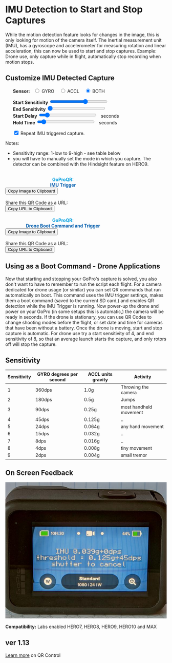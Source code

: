 # IMU Detection to Start and Stop Captures

<script src="../../jquery.min.js"></script>
<script src="../../qrcodeborder.js"></script>
<script src="../../html2canvas.min.js"></script>
<style>
        #qrcode{
            width: 100%;
        }
        div{
            width: 100%;
            display: inline-block;
        }
</style>

While the motion detection feature looks for changes in the image, this is only looking for motion of the camera itself. The Inertial measurement unit (IMU), has a gyroscope and accelerometer for measuring rotation and linear acceleration, this can now be used to start and stop captures.  Example: Drone use, only capture while in flight, automatically stop recording when motion stops.

## Customize IMU Detected Capture


<div id="dtIMU">&nbsp;&nbsp;&nbsp;&nbsp;&nbsp;&nbsp;<b>Sensor:</b>&nbsp;&nbsp;
  <input type="radio" id="imu1" name="imu" value="G" > <label for="GYRO">GYRO </label>&nbsp;&nbsp;
  <input type="radio" id="imu2" name="imu" value="A" > <label for="ACCL">ACCL </label>&nbsp;&nbsp;
  <input type="radio" id="imu3" name="imu" value="I" checked> <label for="BOTH">BOTH</label>
</div>

&nbsp;&nbsp;&nbsp;&nbsp;&nbsp;&nbsp;**Start Sensitivity** <input type="range" style="width: 180px;" id="snstvty" name="snstvty" min="1" max="9" value="6"><label for="snstvty"></label>&nbsp;&nbsp;<b id="snstvtytext"></b><br>
&nbsp;&nbsp;&nbsp;&nbsp;&nbsp;&nbsp;**End Sensitivity** <input type="range" style="width: 180px;" id="esnstvty" name="esnstvty" min="0" max="9" value="0"><label for="snstvty"></label>&nbsp;&nbsp;<b id="esnstvtytext"></b><br>
&nbsp;&nbsp;&nbsp;&nbsp;&nbsp;&nbsp;**Start Delay** <input type="range" style="width: 180px;" id="delay" name="delay" min="0" max="9" value="1"><label for="delay"></label>&nbsp;&nbsp;<b id="delaytext"></b> seconds<br>
&nbsp;&nbsp;&nbsp;&nbsp;&nbsp;&nbsp;**Hold Time** <input type="range" style="width: 180px;" id="hold" name="hold" min="0" max="60" value="5"><label for="hold"></label>&nbsp;&nbsp;<b id="holdtext"></b> seconds<br> 

&nbsp;&nbsp;&nbsp;&nbsp;&nbsp;&nbsp;<input type="checkbox" id="repeat" name="repeat" checked> 
<label for="repeat">Repeat IMU triggered capture.</label><br>

Notes: 
- Sensitivity range: 1-low to 9-high - see table below
- you will have to manually set the mode in which you capture.  The detector can be combined with the Hindsight feature on HERO9. 
 
 
<div id="qrcode_txt1" style="width: 360px">
  <center>
  <div id="qrcode1"></div><br>
  <b><font color="#009FDF">GoProQR:</font></b> <em id="qrtext1"></em><br>
  <b><font color="#005CAC">IMU Trigger</font></b>
  </center>
</div>
<button id="copyImg1">Copy Image to Clipboard</button>
<br>
<br>
Share this QR Code as a URL: <b id="urltext1"></b><br>
<button id="copyBtn1">Copy URL to Clipboard</button>


<div id="qrcode_txt2" style="width: 360px">
  <center>
  <div id="qrcode2"></div><br>
  <b><font color="#009FDF">GoProQR:</font></b> <em id="qrtext2"></em><br>
  <b><font color="#005CAC">Drone Boot Command and Trigger</font></b>
  </center>
</div>
<button id="copyImg2">Copy Image to Clipboard</button>
<br>
<br>
Share this QR Code as a URL: <b id="urltext2"></b><br>
<button id="copyBtn2">Copy URL to Clipboard</button>


## Using as a Boot Command - Drone Applications 

Now that starting and stopping your GoPro's capture is solved, you also don't want to have to remember to run the script each flight. For a camera dedicated for drone usage (or similar) you can set QR commands that run automatically on boot. This command uses the IMU trigger settings, makes them a boot command (saved to the current SD card,) and enables QR detection while the IMU Trigger is running. Now power-up the drone and power on your GoPro (in some setups this is automatic,) the camera will be ready in seconds. If the drone is stationary, you can use QR Codes to change shooting modes before the flight, or set date and time for cameras that have been without a battery. Once the drone is moving, start and stop capture is automatic. For drone use try a start sensitivity of 4, and end sensitivity of 8, so that an average launch starts the capture, and only rotors off will stop the capture.

## Sensitivity

| Sensitivity | GYRO degrees per second  | ACCL units gravity | Activity               |
|-------------|--------------------------|--------------------|------------------------|
| 1           | 360dps                   | 1.0g               | Throwing the camera    |
| 2           | 180dps                   | 0.5g               | Jumps                  |
| 3           | 90dps                    | 0.25g              | most handheld movement |
| 4           | 45dps                    | 0.125g             | ..                     |
| 5           | 24dps                    | 0.064g             | any hand movement      |
| 6           | 15dps                    | 0.032g             | ..                     |
| 7           | 8dps                     | 0.016g             | ..                     |
| 8           | 4dps                     | 0.008g             | tiny movement          |
| 9           | 2dps                     | 0.004g             | small tremor           |

## On Screen Feedback

![Feedback](feedback.jpg)

**Compatibility:** Labs enabled HERO7, HERO8, HERO9, HERO10 and MAX 


## ver 1.13
[Learn more](..) on QR Control

<script>
var once = true;
var qrcode1;
var qrcode2;
var clipcopy1 = "";
var clipcopy2 = "";
var cmd1 = "";
var cmd2 = "";
var lasttimecmd1 = "";
var lasttimecmd2 = "";
var changed = true;

function dcmd(cmd, id) {
    var x;
	if(document.getElementById(id) !== null)
	{
		x = document.getElementById(id).checked;
		if( x === true)
			cmd = cmd + document.getElementById(id).value;
	}
	else
	{
	    var i;
		for (i = 1; i < 15; i++) { 
			var newid = id+i;
			if(document.getElementById(newid) !== null)
			{
				x = document.getElementById(newid).checked;
				if( x === true)
					cmd = cmd + document.getElementById(newid).value;
			}
		}
	}
	return cmd;
}

function makeQR() 
{	
  if(once === true)
  {
    qrcode1 = new QRCode(document.getElementById("qrcode1"), 
    {
      text : "\"Hello\"",
      width : 360,
      height : 360,
      correctLevel : QRCode.CorrectLevel.M
    });
	
	
    qrcode2 = new QRCode(document.getElementById("qrcode2"), 
    {
      text : "\"World\"",
      width : 360,
      height : 360,
      correctLevel : QRCode.CorrectLevel.M
    });
	
    once = false;
  }
}

function timeLoop()
{
  if(document.getElementById("snstvty") !== null)
  {
	var snstvty = parseInt(document.getElementById("snstvty").value);	
	document.getElementById("snstvtytext").innerHTML = snstvty;
	
	var esnstvty = parseInt(document.getElementById("esnstvty").value);	
	document.getElementById("esnstvtytext").innerHTML = esnstvty;	
		
	var delay = parseInt(document.getElementById("delay").value);	
	document.getElementById("delaytext").innerHTML = delay;	
	
	var hold = parseInt(document.getElementById("hold").value);	
	document.getElementById("holdtext").innerHTML = hold;	
		
	cmd1 = dcmd("!S","imu"); 
	cmd1 = cmd1 + snstvty;
	
	cmd2 = "!MQRDR=1!MBOOT=\"!Ldrone\"!SAVEdrone=";
	cmd2 = cmd2 + dcmd("!S","imu"); 
	cmd2 = cmd2 + snstvty;
	
	if(esnstvty > 0) cmd1 = cmd1 + "-" + esnstvty;
	if(delay > 0) cmd1 = cmd1 + 'D' + delay;
	if(hold > 0) cmd1 = cmd1 + 'H' + hold;	
	
	if(esnstvty > 0) cmd2 = cmd2 + "-" + esnstvty;
	if(delay > 0) cmd2 = cmd2 + 'D' + delay;
	if(hold > 0) cmd2 = cmd2 + 'H' + hold;	
	
    if(document.getElementById("repeat") !== null)
    {
      if(document.getElementById("repeat").checked === true)
      {
        cmd1 = cmd1 + "!R";
        cmd2 = cmd2 + "!R";
      }
    }
  }
  
  qrcode1.clear(); 
  qrcode1.makeCode(cmd1);
  
  qrcode2.clear(); 
  qrcode2.makeCode(cmd2);
  
  if(cmd1 != lasttimecmd1)
  {
	changed = true;
	lasttimecmd1 = cmd1;
  }
  if(cmd2 != lasttimecmd2)
  {
	changed = true;
	lasttimecmd2 = cmd2;
  }
	
  if(changed === true)
  {
	document.getElementById("qrtext1").innerHTML = cmd1;
	clipcopy1 = "https://gopro.github.io/labs/control/set/?cmd=" + cmd1;
	document.getElementById("urltext1").innerHTML = clipcopy1;
	
	document.getElementById("qrtext2").innerHTML = cmd2;
	clipcopy2 = "https://gopro.github.io/labs/control/set/?cmd=" + cmd2;
	document.getElementById("urltext2").innerHTML = clipcopy2;
	
	changed = false;
  }
  
  var t = setTimeout(timeLoop, 100);
}

function myReloadFunction() {
  location.reload();
}


async function copyImageToClipboard() {
    html2canvas(document.querySelector("#qrcode_txt")).then(canvas => canvas.toBlob(blob => navigator.clipboard.write([new ClipboardItem({'image/png': blob})])));
}
async function copyTextToClipboard(text) {
	try {
		await navigator.clipboard.writeText(text);
	} catch(err) {
		alert('Error in copying text: ', err);
	}
}

function setupButtons() {	
    document.getElementById("copyBtn1").onclick = function() { 
        copyTextToClipboard(clipcopy1);
	};
    document.getElementById("copyImg1").onclick = function() { 
        copyImageToClipboard();
	};
    document.getElementById("copyBtn2").onclick = function() { 
        copyTextToClipboard(clipcopy2);
	};
    document.getElementById("copyImg2").onclick = function() { 
        copyImageToClipboard();
	};
}

makeQR();
setupButtons();
timeLoop();


</script>
